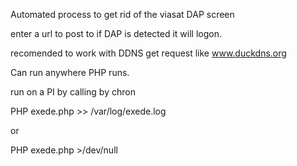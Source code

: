 Automated process to get rid of the viasat DAP screen 

enter a url to post to if DAP is detected it will logon.

recomended to work with DDNS get request like www.duckdns.org 




Can run anywhere PHP runs. 

run on a PI by calling by chron 

PHP exede.php >> /var/log/exede.log

or

PHP exede.php >/dev/null


